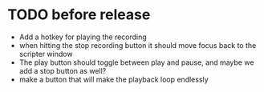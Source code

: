﻿# TODO before release

* Add a hotkey for playing the recording
* when hitting the stop recording button it should move focus back to the scripter window
* The play button should toggle between play and pause, and maybe we add a stop button as well?
* make a button that will make the playback loop endlessly